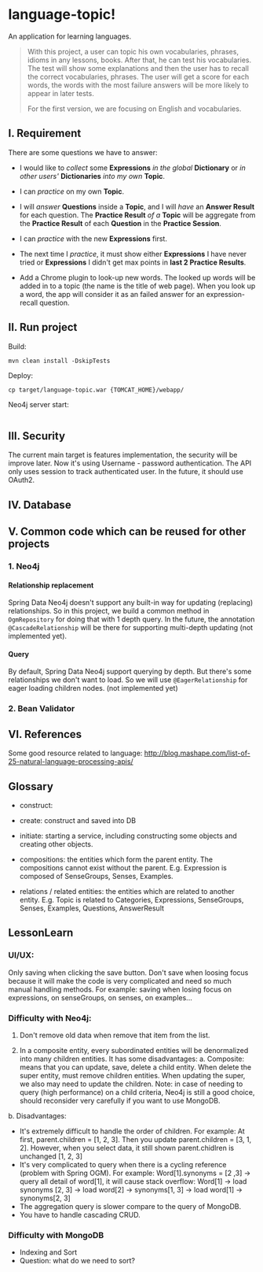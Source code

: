 language-topic!
==============
An application for learning languages.

> With this project, a user can topic his own vocabularies, phrases, idioms in any lessons, books.
> After that, he can test his vocabularies. The test will show some explanations and then the user has to recall the correct vocabularies, phrases.
> The user will get a score for each words, the words with the most failure answers will be more likely to appear in later tests.
> 
> For the first version, we are focusing on English and vocabularies.

## I. Requirement 
There are some questions we have to answer:

- I would like to _collect_ some **Expressions** _in the global_ **Dictionary** or _in other users'_ **Dictionaries** _into my own_ **Topic**.
- I can _practice_ on my own **Topic**.
- I will _answer_ **Questions** inside a **Topic**, and I will _have_ an **Answer Result** for each question. The **Practice Result** _of a_ **Topic** will be aggregate from the **Practice Result** of each **Question** in the **Practice Session**. 
- I can _practice_ with the new **Expressions** first.
- The next time I _practice_, it must show either **Expressions** I have never tried or **Expressions** I didn't get max points in **last 2 Practice Results**.


- Add a Chrome plugin to look-up new words. The looked up words will be added in to a topic (the name is the title of web page). When you look up a word, the app will consider it as an failed answer for an expression-recall question. 

## II. Run project
Build:
```
mvn clean install -DskipTests
```

Deploy:
```
cp target/language-topic.war {TOMCAT_HOME}/webapp/
```

Neo4j server start:
```
```

## III. Security
The current main target is features implementation, the security will be improve later.
Now it's using Username - password authentication. The API only uses session to track authenticated user.
In the future, it should use OAuth2.

## IV. Database

## V. Common code which can be reused for other projects
### 1. Neo4j
#### Relationship replacement
Spring Data Neo4j doesn't support any built-in way for updating (replacing) relationships.
So in this project, we build a common method in `OgmRepository` for doing that with 1 depth query.
In the future, the annotation `@CascadeRelationship` will be there for supporting multi-depth updating (not implemented yet).

#### Query
By default, Spring Data Neo4j support querying by depth. But there's some relationships we don't want to load.
So we will use ``@EagerRelationship`` for eager loading children nodes. (not implemented yet)

### 2. Bean Validator


## VI. References
Some good resource related to language:
http://blog.mashape.com/list-of-25-natural-language-processing-apis/

## Glossary
- construct:
- create: construct and saved into DB
- initiate: starting a service, including constructing some objects and creating other objects.

- compositions: the entities which form the parent entity. The compositions cannot exist without the parent. E.g. Expression is composed of SenseGroups, Senses, Examples. 
- relations / related entities: the entities which are related to another entity. E.g. Topic is related to Categories, Expressions, SenseGroups, Senses, Examples, Questions, AnswerResult

## LessonLearn
### UI/UX: 
Only saving when clicking the save button. 
Don't save when loosing focus because it will make the code is very complicated and need so much manual handling methods. 
For example: saving when losing focus on expressions, on senseGroups, on senses, on examples...

### Difficulty with Neo4j:
1) Don't remove old data when remove that item from the list.

2) In a composite entity, every subordinated entities will be denormalized into many children entities. It has some disadvantages:
a. Composite: means that you can update, save, delete a child entity. When delete the super entity, must remove children entities. When updating the super, we also may need to update the children.
Note: in case of needing to query (high performance) on a child criteria, Neo4j is still a good choice, should reconsider very carefully if you want to use MongoDB.
 
b. Disadvantages:
 + It's extremely difficult to handle the order of children. For example:
 At first, parent.children = [1, 2, 3]. Then you update parent.children = [3, 1, 2]. However, when you select data, it still shown parent.chidlren is unchanged [1, 2, 3]
 + It's very complicated to query when there is a cycling reference (problem with Spring OGM). For example:
 Word[1].synonyms = [2 ,3] -> query all detail of word[1], it will cause stack overflow:
 Word[1] -> load synonyms [2, 3] -> load word[2] -> synonyms[1, 3] -> load word[1] -> synonyms[2, 3]
 + The aggregation query is slower compare to the query of MongoDB.
 + You have to handle cascading CRUD.
 
 ### Difficulty with MongoDB
 + Indexing and Sort
 + Question: what do we need to sort?